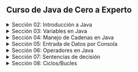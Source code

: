 ## Curso de Java de Cero a Experto

<details>
    <summary>Sección 02: Introducción a Java</summary>

* [V02_PDF - Introducción](seccion02/01-01-00-IntroduccionJava-UJ.pdf)
* [V03_PDF - ¿Qué es el JDK de Java](seccion02/01-02-00-JDKJava-UJ.pdf)
* [V04_PDF - Intalación deL JDK de Java](seccion02/01-03-00-InstalacionJDK-UJ.pdf)
* [V05_PDF - ¿Qué es un IDE](seccion02/01-04-00-IDE-Java-UJ.pdf)
* [V06_PDF - Instalación de IntelliJ IDEAS](seccion02/01-05-00-InstalacionIntelliJ-UJ.pdf)
* [V07_PDF - Hola Mundo con Java](seccion02/01-06-00-HolaMundoJava-UJ.pdf)
* [V08 - __**Ejemplo**__: Hola Mundo](seccion02/V08-Ejemplo_de_Hola_Mundo_con_Java/)
  * <details>
        <summary>V09-Reto practico</summary> 
        Se solicita crear una nueva clase llamada "Presentate.java" en la cual 
        deberás hacer lo siguiente:

        - Agregar el método main (Atajo: psvm + tab).
        - Mostrar en la consola la siguiente información. Se debe usar un método 
        "println" para cada elemento a mostrar.
  
          - Nombre Completo
          - Edad
          - País
    
      * [Mi solución reto practico](seccion02/V09-Reto-Practico)
      * V10 - Solución Presentate con Java
        * [PDF](seccion02/V10-Solucion_presentate_con_Java/01-09-00-Solucion-Presentate-UJ.pdf)
        * [Presentate.java](seccion02/V10-Solucion_presentate_con_Java/01-09-00-Solucion-Presentate-UJ.java)
    </details>
* [V11_PDF - Instalación de Apache NetBeans](seccion02/01-10-00-InstalacionApacheNetbeans-UJ.pdf)
</details>

<details>
  <summary>Sección 03: Variables en Java</summary>

* [V13_PDF - Variables en Java](seccion03/02-01-00-VariablesJava-UJ.pdf)
* V14_PDF - Variables en Java
    * [PDF - Variables](seccion03/02-02-00-EjemploVariables-UJ.pdf) 
    * [Variables.java](seccion03/Variables/src/Variables.java) 
* [V15_PDF - Manejo de Memoria en Java](seccion03/02-03-00-ManejoMemoria-UJ.pdf)
* V16_PDF - Ejemplo detalle de un Libro
    * [PDF - Guia Manejo de Memoria](seccion03/02-04-00-DetalleLibro-UJ.pdf)
    * [DetalleLibro.java]()
      * <details>
            <summary>V17 - Reto practico, Detalle de una persona</summary>
            Se solicita crear una clase llamada DetallePersona.java que realice lo siguiente:
            
            Debe declarar las siguientes variables y deberás asignar los valores que correspondan, 
            además de seleccionar el tipo de dato adecuado para cada variable:
            - Nombre Completo
            - Edad
            - Altura (En metros)
            - País de Origen
            - Indicar si es casado o soltero con sólo caracter, ejemplo: 'C'-Casado, 'S'-Soltero.
          * [Mi solución Reto, Detalle de una persona](seccion03/Variables/src/RetoDetallePersona.java)
          * V18 - Solución reto Detalle de una persona
            * [DetallePersona.java](seccion03/Variables/src/DetallePersona.java) 
            * [PDF - Solución](seccion03/02-06-00-Solucion-DetallePersona-UJ.pdf)
        </details>
* [V19_PDF - Tipos de Datos en Java - parte 1](seccion03/02-07-00-TiposDatosJava-parte1-UJ.pdf)
  * [TiposDatosParte1.java](seccion03/Variables/src/TiposDatosParte1.java)    
  * [V20 - TiposDatosParte2.java](seccion03/Variables/src/TiposDatosParte2.java)    
* [V21_PDF - Reglas de Nombres de Variables en Java](seccion03/02-09-00-ReglasNombresVariables-UJ.pdf)   
* V22 - Ejemplo de Reglas de Nombres de Variables
  * [ReglaNombresVariables.java](seccion03/Variables/src/ReglasNombresVariables.java)
    * <details>
          <summary>Reto, Detalle de una Tienda en Línea</summary>
          En el siguiente reto debe crear varias variables para almacenar el detall de un 
          producto de una tienda en línea.
          El detall a almacener del producto es el siguiente:

          - Nombre del Producto
          - Precio
          - Cantidad disponible
          - Indicar si está disponible para la venta

          Deben asignar valores de prueba a cada variable, escoger el nombre de cada variable 
          aplicando las
          buenas prácticas de Java y mandar a imprimir el valor de cada variable.

          Finalmente deben modificar el valor de cada variable con nuevos datos y mandar a 
          imprimir nuevamente el valor de cada variable y así comprobar que se modificaron 
          correctamente.
        * [Mi solución, Reto detalle de una tienda en línea](seccion03/Variables/src/RetoTiendaEnLinea.java)
        * [V24_RETO - Solución Detalle de un Producto de una Tienda en Línea](seccion03/Variables/src/TiendaLinea.java)
      </details>
* [V25_PDF - Tipo var en Java](seccion03/02-13-00-TipoVarJava-UJ.pdf)
  * [V26 - TipoVar.java](seccion03/Variables/src/TipoVar.java) 
* [V27_PDF - Concatenación de cadenas](seccion03/02-15-00-ConcatenacionCadenasJava-UJ.pdf) 
  * [ConcatenacionCadenas.java](seccion03/Variables/src/ConcatenacionCadenas.java)
* [V28_PDF - Constantes en Java](seccion03/02-16-00-ConstantesJava-UJ.pdf)
  * [Constantes.java](seccion03/Variables/src/Constantes.java)
      * <details>
            <summary>Reto, reserva de Hoteles</summary> 
            Se les deja realizar el siguiente reto:

            Capturar el detall de la reservación de hoteles.
            - Nombre de cliente
            - Días de estancia
            - Tarifa Diaria
            - Indicar si la habitación cuenta con vista al mar.
         
            Deben asginar valores iniciales y mandar a imprimir el valor de
            cada variable.
            Por último, se les pide modificar algunos valores de la reservación y mandar
            a imprir nuevamente cada variable para observar los cambios
          * [Mi solución, reserva de hotels](seccion03/Variables/src/RetoReservaHoteles.java) 
          * [V30 - Solución, ReservaHoteles.java](seccion03/Variables/src/ReservaHoteles.java)
        </details>
</details>

<details>
  <summary>Sección 04: Manejo de Cadenas en Java</summary>

* [V31_PDF - Manejo de Cadenas](seccion04/03-01-00-ManejoCadenas-UJ.pdf)  
* [V32 - Ejemplo de Cadenas](seccion04/Cadenas/src/Cadenas.java)
* [V33_JPG - Manejo de índices de Cadenas](seccion04/jpg/V33_Manejo_de_indices_de_cadenas.jpg)
  * [indiceCadena.java](seccion04/Cadenas/src/IndicesCadena.java)
* [V34_JPG - Inmutabilidad de Cadenas](seccion04/jpg/V34_inmutabilidad_cadenas.jpg)
  * [JPG - Al sobreescribir se crea un nueva referencia en memoria](seccion04/jpg/V34_2_inmutabilidad_cadenas.jpg)
  * [JPG - Los objetos siempre estan referenciados](seccion04/jpg/V34_3_inmutabilidad_cadenas.jpg)
  * [InmutabilidadCadenas.java](seccion04/Cadenas/src/InmutabilidadCadenas.java)
* [V35_JPG - Comparación de Cadenas](seccion04/jpg/V35_1_Comparacion_de_cadeanas.jpg) 
  * Hacer comparación entre objetos para saber si es la misma REFERENCIA o CONTENIDO del objeto
  * [ComparacionCadenas.java](seccion04/Cadenas/src/ComparacionCadenas.java)
* [V36 - Métodos de cadenas](seccion04/Cadenas/src/MetodosDeCadenas.java)
* [V37_PDF - Subcadenas](seccion04/03-07-00-Subcadenas-UJ.pdf)
  * [ManejoSubcadenas.java](seccion04/Cadenas/src/ManejoSubcadenas.java)
* [V38 - Busqueda de Subcadenas](seccion04/Cadenas/src/BusquedaSubcadenas.java)
* [V39 - Reemplazar subcadenas](seccion04/Cadenas/src/ReemplazarSubcadenas.java)
* [V40_PDF - Más de concatenación de cadenas](seccion04/03-10-00-MasConcatenacionCadenas-UJ.pdf)
  * [MasConcatenacionCadenas.java](seccion04/Cadenas/src/MasConcatenacionCadenas.java)
    * Método "Concat"
    * Método "StringBuilder"
    * Método "StringBuffer"
    * Método "Join"
* [V41 - Caracteres Especiales](seccion04/Cadenas/src/CaracteresEspeciales.java)
* V42 - Reto Generador de Email
  * [JPG - Normalizar los datos](seccion04/jpg/V42_1_Generador_de_Email.jpg)
  * [JPG - Resultado](seccion04/jpg/V42_2_Resultado.jpg)
  * [JPG - Resultado en consola](seccion04/jpg/V42_3_Resultado_por_consola.jpg)
    * [RetoGeneradorEmail.java](seccion04/Cadenas/src/RetoGeneradorEmail.java)
    * [V43 - GeneradorEmail.java (solución)](seccion04/Cadenas/src/GeneradorEmails.java)
</details>

<details>
  <summary>Sección 05: Entrada de Datos por Consola</summary>

* [V44_PDF - Clase Scanner y Entrada de datos](seccion05/04-01-00-ClaseScannerEntradaDatos-UJ.pdf)
  * [JPG - Leer datos por consola](seccion05/jpg/V44_Leer_datos_por_consola.jpg)
  * [ManejoConsola.java](seccion05/ManejoConsola/src/ManejoConsola.java)
* [V45 - Leer tipo de Datos](seccion05/ManejoConsola/src/LeerTiposDatos.java)
  ```java
    /* nextLine(), nextDouble(), etc. Al finalizar tenesmo que consumir el 
      caracter de salto de linea
    */
    var edad = consola.nextInt();
    var altura = consola.nextDouble();
    consola.nextLine(); // Para consumir el caracter de salto de linea
    var nombre = consola.nextLine(); // 
  ```
* [V46_PDF - Conversión de tipos de Datos por Consola](seccion05/04-03-00-ConversionTiposDatosConsola-UJ.pdf)
  * [ConversionTipos.java](seccion05/ManejoConsola/src/ConversionTiposDeDatos.java)
* [V47 - Ejemplo Sistema de Empleados](seccion05/jpg/V47_Sistema_de_Empleados.jpg)
  * [SistemaEmpleados.java](seccion05/ManejoConsola/src/SistemaEmpleados.java)
  ```java
    // Formato de 3 decimales
    System.out.printf("\tSalarios: $ %.3f%n", salarioEmpleado);
  ``` 
* [V48_JPG - Reto, proyecto Recetas de Cocina](seccion05/jpg/V48_Reto_reseta_de_cocina.jpg)
  * [JPG - resultado](seccion05/jpg/V48_Reto_Salida_reseta_de_cocina.jpg)
  * [Mi resolución Recetas de Cocina](seccion05/ManejoConsola/src/RetoRecetasCocina.java)
  * [V49 - Solución - RecetasCocina.java](seccion05/ManejoConsola/src/RecetasCocina.java)
  * [V50_PDF - Números Aleatorios - Clase Random](seccion05/04-07-00-NumerosAleatorios-UJ.pdf)
    * [JPG - Números Aleatorios](seccion05/jpg/V50_Numeros_Aleatorios.jpg)
    * [NumerosAleatorios.java](seccion05/ManejoConsola/src/NumerosAleatorios.java)
    ```java
    import java.util.Random;
    // main....
    var random = new Random();
    ``` 
  * [V51_PDF - Formato de cadenas](seccion05/04-08-00-FormatoCadenas-UJ.pdf)
    * [FormateoCadenas.java](seccion05/ManejoConsola/src/FormateoCadenas.java)
    * [V52_2 - FormateoCadenasParte2.java](seccion05/ManejoConsola/src/FormateoCadenasParte2.java)
  * [V53_JPG - Reto, Generar un ID Único](seccion05/jpg/V53_Reto_Generar_ID_Unico.jpg)
    * [JPG - Salida por consola](seccion05/jpg/V53_SalidaConsola_Reto_Generar_ID_Unico.jpg)
    *  [Mi resulución Reto, Generar un ID Único](seccion05/ManejoConsola/src/RetoGenerarIdUnico.java)
    *  [V54 - Solución, GenerarIdUnico.java](seccion05/ManejoConsola/src/GenerarIdUnico.java)
</details>

<details>
  <summary>Sección 06: Operadores en Java</summary>

* [V55_PDF - Operadores](seccion06/05-01-00-Operadores-UJ.pdf)
* [V56 - Operadores Aritméticos](seccion06/Operadores/src/OperadoresAritmeticos.java)
* [V57 - Operadores Unarios](seccion06/Operadores/src/OperadoresUnarios.java)
* [V58 - Operadores de Asignación Simple y Compuestos](seccion06/Operadores/src/OperadoresAsignacion.java)
* [V59 - Operadores de Comparación o Relacionales](seccion06/Operadores/src/OperadoresComparacion.java)
* [V60 - Operadores Lógico AND](seccion06/Operadores/src/OperadorAnd.java)
* [V61 - Operador Lógico OR](seccion06/Operadores/src/OperadorOr.java)
* [V62 - Operador Lógico NOT](seccion06/Operadores/src/OperadorNot.java)
* [V63_JPG - Ejemplo, Valor dentro de un Rango](seccion06/jpg/V63_Ejemplo_Valor_fuera_de_rango.jpg)
  * [V63 - ValorDentroRango.java](seccion06/Operadores/src/ValorDentroRango.java)
* [V64_JPG - Ejemplo, Tienda de descuento VIP](seccion06/jpg/V65_Ejemplo_tienda_descuento_vip.jpg)
  * [Mi resolución](seccion06/Operadores/src/RetoTiendaDescuentoVip.java)
  * [Solución, SistemaDescuentoVIP.java](seccion06/Operadores/src/SistemaDescuentosVIP.java)
* [V65_JPG - EJemplo Préstamo de libros](seccion06/jpg/V67_Ejemplo_Prestamo_libros.jpg)
  * [Mi resolución](seccion06/Operadores/src/RetoPrestamoLibros.java)
  * [Solución, SistemaPrestamoLibros.java](seccion06/Operadores/src/SistemaPrestamoLibros.java)
* [V66 - Ejemplo, Valor Fuera de Rango con NOT](seccion06/Operadores/src/RangoVariable.java)
* [V67_JPG - Ejemplo, Ticket de Venta](seccion06/jpg/V67_Generar_Ticket_de_Venta.jpg)
  * [Solución RetoTicketVenta.java](seccion06/Operadores/src/RetoTicketVenta.java)
* [V68 - Ejemplo, Ticket de venta con descuento](seccion06/Operadores/src/TicketVentaDescuento.java)
* [V69_JPG - Reto, Sistema de autenticación](seccion06/jpg/V69_Sistema_autenticacion.jpg)
  * [JPG - Muestra de consola](seccion06/jpg/V69_consola_Sistema_autenticacion.jpg)
  * [Mi resolución](seccion06/Operadores/src/RetoSistemaAutenticacion.java)
  * [V70 - Solución, SistemaAutenticacion.java](seccion06/Operadores/src/SistemaAutenticacion.java)
* [V71_JPG - Reto, Cáculo del Área y perimetro de un Rectangulo](seccion06/jpg/V71_Reto_Calculo_del_area_de_un_rectangulo.jpg)
  * [Mi Solución](seccion06/Operadores/src/RetoCalularAreaRectangulo.java)
  * [V72 - Solución, CalculoAreaRectangulo.java ](seccion06/Operadores/src/CalculoAreaRectangulo.java)
* [V73_PDF - Presedencia de operadores](seccion06/05-19-00-PrecedenciaOperadores-UJ.pdf)
  * [PresedenciaOperadores.java](seccion06/Operadores/src/PrecedenciaOperadores.java)
</details>

<details>
  <summary>Sección 07: Sentencias de decisión</summary>

* [V74_PDF - Sentecias de Decisión](seccion07/06-01-00-SentenciasDecision-UJ.pdf)
* [V75_JPG - Diagrama de flujo](seccion07/jpg/V75_Diagrama_de_Flujo.jpg)
  * [JPG - Diagrama de flujo Sentencia IF](seccion07/jpg/V75_Diagrama_de_Flujo_IF.jpg)
* [V76 - Sentencia IF](seccion07/SentenciasDecision/src/SentenciaIf.java)
* [V77 - Sentencia if-else](seccion07/SentenciasDecision/src/SentenciaIfElse.java)
* [V78 - Sentencia if-else if-else](seccion07/SentenciasDecision/src/SentenciaIfElseIf.java)
* [V79 - Modo Debug (ejecución paso a paso) en Intellij IDEA](seccion07/V79/)
  * [1ro - Crear punto de rotura](seccion07/V79/V79_1.jpg)
  * [2do - Click derecho y ejecutar modo Debug](seccion07/V79/V79_2.jpg)
  * [3ro - Ejecutar paso a paso](seccion07/V79/V79_3.jpg)
* [V80_JPG - Ejemplo, Valor Positivo](seccion07/jpg/V80.jpg)
  * [ValorPositivo.java](seccion07/SentenciasDecision/src/ValorPositivo.java)
* [V81_JPG - Reto, Tienda en Línea con Descuento](seccion07/jpg/V81.jpg)
  * [App_JPG](seccion07/jpg/V81_1.jpg)
  * [Mi solución](seccion07/SentenciasDecision/src/TiendaEnLineaConDescuento.java)
  * [V82 - Solución, TienedaEnLlinea.java](seccion07/SentenciasDecision/src/TiendaEnLinea.java)
* [V83_JPG - Ejemplo, Sistema bancario](seccion07/jpg/V83_1.jpg)
  * [SistemaBancario.java (menú con if con lógica inversa)](seccion07/SentenciasDecision/src/SistemaBancario.java)
* [V84_Jpg - Ejmeplo, Casa de los espejo (operador NOT y lógica inversa)](seccion07/jpg/V84.jpg)
  * [Ejemplo, CasaDeLosEspejos.java](seccion07/SentenciasDecision/src/CasaDeLosEspejos.java)
* [V85_PDF - Operador Ternario simple y anidado](seccion07/06-12-00-OperadorTernario-UJ.pdf)
  * [OperadorTernario.java](seccion07/SentenciasDecision/src/OperadorTernario.java)
* [V86_JPG - Aplicación Salud y Fitnes](seccion07/jpg/V86.jpg)
  * [Mi solución](seccion07/SentenciasDecision/src/RetoAplicacionSaludFitnes.java)
  * [Solución, SaludYFitness](seccion07/SentenciasDecision/src/SaludYFitness.java)
* [V87_JPG - Reto, Sistema Reserva Hotel](seccion07/jpg/V87.jpg)
  * [JPG - App por consola](seccion07/jpg/V87_2.jpg)
  * [Mi solución](seccion07/SentenciasDecision/src/RetoSistemaResrvaHotel.java)
  * [V88 - Solución, SistemaReservaHotel.java](seccion07/SentenciasDecision/src/SistemaReservaHotel.java)
* [V89_JPG - Reto, El mayor de 2 números](seccion07/jpg/V89.jpg)
  * [Mi solución](seccion07/SentenciasDecision/src/RetoElMayorDeDosNumeros.java)
  * [V89 - Solución, MayorDeDosNumeros.java](seccion07/SentenciasDecision/src/MayorDeDosNumeros.java)
* [V91_JPG - Reto, Identificar la estación de año](seccion07/jpg/V91.jpg)
  * [Mi solución](seccion07/SentenciasDecision/src/RetoIdentificarEstacionAnio.java)
  * [V92 Solución, EstacionAnio.java](seccion07/SentenciasDecision/src/EstacionAnio.java)
* [V93_PDF Sentencia Switch](seccion07/06-20-00-SentenciasSwitch-UJ.pdf)
  * [V94 - Ejemplo DiaSemana.java](seccion07/SentenciasDecision/src/DiaSemana.java)
* [V95 - Sentencia Switch mejorado - Ejemplo mejorado DiaSemana.java](seccion07/SentenciasDecision/src/DiaSemanaMejorado.java)
* [V96 - Ejercicio Estación del año con Swhtch mejorado](seccion07/SentenciasDecision/src/EstacionAnioSwitchMejorado.java)
* [V97_1_JPG - Reto, Sistema de calificaciones](seccion07/jpg/V97_1.jpg)
  * [V97_2_JPG](seccion07/jpg/V97_2.jpg)
  * [Mi Solución](seccion07/SentenciasDecision/src/RetoSistemaCalificaciones.java)
  * [V98 - Solución SistemaCalificaciones.java](seccion07/SentenciasDecision/src/SistemaCalificaciones.java)
* [V99_JPG Reto, Sistema de Envíos](seccion07/jpg/V99_1.jpg)
  * [App_JPG](seccion07/jpg/V99_2.jpg)
  * [Mi solución RetosSistemaEnvio.java (usando ELSE IF)](seccion07/SentenciasDecision/src/RetoSistemaEnvios.java)
  * [V100 - Solución, SistemaEnvios.java (Usando Switch Yield)](seccion07/SentenciasDecision/src/SistemaEnvios.java)
* [V101_JPG - Reto, Sistema de autenticación con Switch + Else If + Yield](seccion07/jpg/101.jpg)
  * [Mi solución](seccion07/SentenciasDecision/src/RetoSistemaAutenticacion.java)
  * [V102 - Solución SistemaAutenticacion.java](seccion07/SentenciasDecision/src/SistemaAutenticacion.java)
</details>

<details>
  <summary>Sección 08: Ciclos/Bucles</summary>

* [V1303_PDF Ciclos/Bucles](seccion08/07-01-00-Ciclos-Java-UJ.pdf)
* [V104 - CicloWhile](seccion08/Ciclos/src/CicloWhile.java)
* [V105 - Ejecución paso a paso](https://www.udemy.com/course/universidad-java-especialista-en-java-desde-cero-a-master/learn/lecture/44838681#overview)
* [V106 - Ejemlo imprimir números pares](seccion08/Ciclos/src/NumerosPares.java)
* [V107_JPG - Do-While](seccion08/jpg/107.jpg)
  * [CicloDoWhile.java](seccion08/Ciclos/src/CicloDoWhile.java)
* [V108 - Ejercicio](seccion08/Ciclos/src/NumerosInversos.java)
  ```
    Imprimir los números del 10 a al 1
  ```
* [V109 - Números impares](seccion08/Ciclos/src/NumerosImpares.java)
  ```
    Imprimir los números impares del 0 al 20
  ```
* [V110_JPG - Ciclo For](seccion08/jpg/110.jpg)
  * [v110_2_JPG - Ejemplo](seccion08/jpg/111.jpg)
</details>